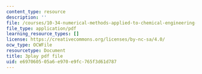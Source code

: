 ```yaml
---
content_type: resource
description: ''
file: /courses/10-34-numerical-methods-applied-to-chemical-engineering-fall-2015/e697060505a6e970e9fc765f3d61d787_DsmkIG4-hrQ.pdf
file_type: application/pdf
learning_resource_types: []
license: https://creativecommons.org/licenses/by-nc-sa/4.0/
ocw_type: OCWFile
resourcetype: Document
title: 3play pdf file
uid: e6970605-05a6-e970-e9fc-765f3d61d787
---
```

